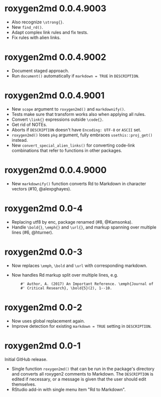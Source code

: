 # roxygen2md 0.0.4.9003

- Also recognize `\strong{}`.
- New `find_rd()`.
- Adapt complex link rules and fix tests.
- Fix rules with alien links.


# roxygen2md 0.0.4.9002

- Document staged approach.
- Run `document()` automatically if `markdown = TRUE` in `DESCRIPTION`.


# roxygen2md 0.0.4.9001

- New `scope` argument to `roxygen2md()` and `markdownify()`.
- Tests make sure that transform works also when applying all rules.
- Convert `\link{}` expressions outside `\code{}`.
- Get rid of NOTEs.
- Aborts if `DESCRIPTION` doesn't have `Encoding: UTF-8` or `ASCII` set.
- `roxygen2md()` loses `pkg` argument, fully embraces `usethis::proj_get()` instead.
- New `convert_special_alien_links()` for converting code-link combinations that refer to functions in other packages.


# roxygen2md 0.0.4.9000

- New `markdownify()` function converts Rd to Markdown in character vectors (#10, @alexpghayes).


# roxygen2md 0.0-4

- Replacing utf8 by enc, package renamed (#8, @Kamsonka).
- Handle `\bold{}`, `\emph{}` and `\url{}`, and markup spanning over multiple lines (#6, @hturner).


# roxygen2md 0.0-3

- Now replaces `\emph`, `\bold` and `\url` with corresponding markdown.
- Now handles Rd markup split over multiple lines, e.g. 

          #' Author, A. (2017) An Important Reference. \emph{Journal of 
          #' Critical Research}, \bold{5}(2), 1--10.

# roxygen2md 0.0-2

- Now uses global replacement again.
- Improve detection for existing `markdown = TRUE` setting in `DESCRIPTION`.


# roxygen2md 0.0-1

Initial GitHub release.

- Single function `roxygen2md()` that can be run in the package's directory and converts all roxygen2 comments to Markdown. The `DESCRIPTION` is edited if necessary, or a message is given that the user should edit themselves.
- RStudio add-in with single menu item "Rd to Markdown".
